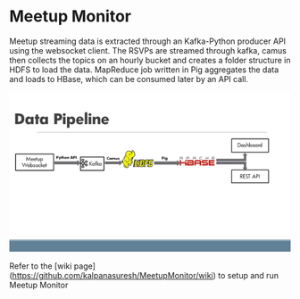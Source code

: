 Meetup Monitor
=============

Meetup streaming data is extracted through an Kafka-Python producer API using the websocket client. The RSVPs are streamed through kafka, camus then collects the topics on an hourly bucket and creates a folder structure in HDFS to load the data.
MapReduce job written in Pig aggregates the data and loads to HBase, which can be consumed later by an API call.


  
![Meetup Datapipeline](/Images/MeetupDataPipeline.png)


Refer to the [wiki page] (https://github.com/kalpanasuresh/MeetupMonitor/wiki) to setup and run Meetup Monitor
